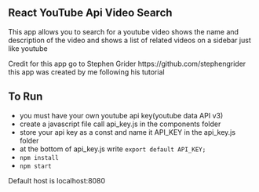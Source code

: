 <h2>React YouTube Api Video Search</h2>
<p>This app allows you to search for a youtube video shows the name and description of the video and shows a list of related videos on a sidebar just like youtube</p>

<p>Credit for this app go to Stephen Grider https://github.com/stephengrider this app was created by me following his tutorial</p>


<h2>To Run</h2> 

<ul>
<li>you must have your own youtube api key(youtube data API v3)</li>
<li>create a javascript file call api_key.js in the components folder</li>
<li>store your api key as a const and name it API_KEY in the api_key.js folder</li>
<li> at the bottom of api_key.js write <code>export default API_KEY;</code></li>
<li><code>npm install</code></li>
<li><code>npm start</code></li>
</ul>
<p>Default host is localhost:8080</p>